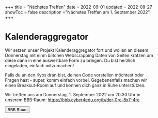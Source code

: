 +++
title = "Nächstes Treffen"
date = 2022-09-01
updated = 2022-08-27
showToc = false
description ="Nächstes Treffen am 1. September 2022"
+++

<script lang="ts">
    import Figure from '$lib/components/Figure.svelte';
    import Button from '$lib/components/Button.svelte';    
    import UserRectangle from "phosphor-svelte/lib/UserRectangle";
</script>

# Kalenderaggregator

Wir setzen unser Projekt Kalenderaggregator fort und wollen an diesem Donnerstag mit einm bißchen Webscrapping Daten von Seiten kratzen um diese dann in eine auswertbare Form zu bringen. Du bist herzlich eingeladen, einfach mitzumachen!

Falls du an den Kyos dran bist, deinen Code vorstellen möchtest oder Fragen hast - super, komm einfach vorbei. Gegebenenfalls machen wir einen Breakout-Room auf und können dich ganz in Ruhe unterstützen.

Wir treffen uns am Donnerstag, 1. September 2022 um 20:30 Uhr in unserem BBB-Raum: <https://bbb.cyber4edu.org/b/der-0rc-8x7-4re>

<div class="flex justify-center">
    <Button href="https://bbb.cyber4edu.org/b/der-0rc-8x7-4re">
        <UserRectangle size={24} /> BBB Raum
    </Button>
</div>
